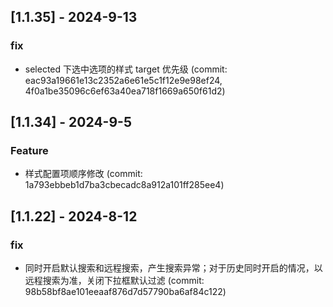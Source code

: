 ## [1.1.35] - 2024-9-13

### fix

- selected 下选中选项的样式 target 优先级 (commit: eac93a19661e13c2352a6e61e5c1f12e9e98ef24, 4f0a1be35096c6ef63a40ea718f1669a650f61d2)

## [1.1.34] - 2024-9-5

### Feature

- 样式配置项顺序修改 (commit: 1a793ebbeb1d7ba3cbecadc8a912a101ff285ee4)

## [1.1.22] - 2024-8-12

### fix

- 同时开启默认搜索和远程搜索，产生搜索异常；对于历史同时开启的情况，以远程搜索为准，关闭下拉框默认过滤 (commit: 98b58bf8ae101eeaaf876d7d57790ba6af84c122)
